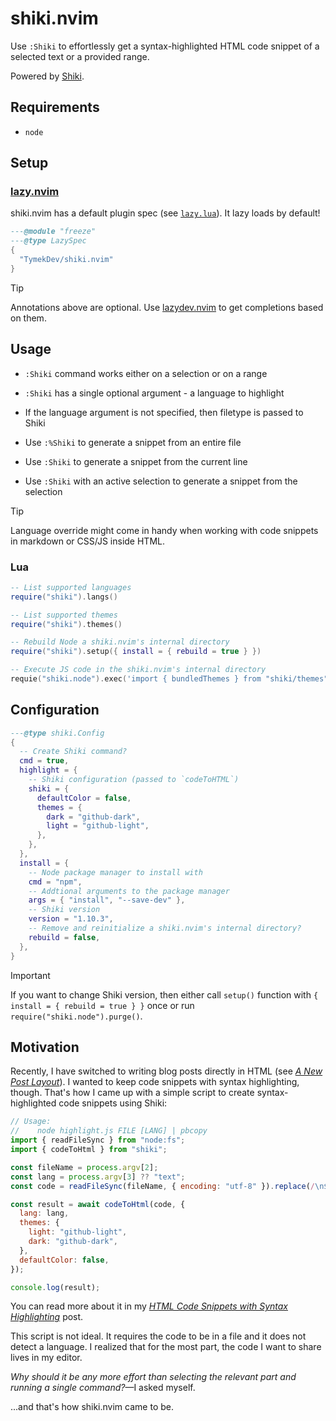 # shiki.nvim

Use `:Shiki` to effortlessly get a syntax-highlighted HTML code snippet of a selected text or a provided range.

Powered by [Shiki](https://shiki.style/).

## Requirements

- `node`

## Setup

### [lazy.nvim](https://github.com/folke/lazy.nvim)

shiki.nvim has a default plugin spec (see [`lazy.lua`](./lazy.lua)). It lazy loads by default!

```lua
---@module "freeze"
---@type LazySpec
{
  "TymekDev/shiki.nvim"
}
```

> [!TIP]
> Annotations above are optional. Use [lazydev.nvim](https://github.com/folke/lazydev.nvim) to get completions based on them.

## Usage

- `:Shiki` command works either on a selection or on a range
- `:Shiki` has a single optional argument - a language to highlight
- If the language argument is not specified, then filetype is passed to Shiki

- Use `:%Shiki` to generate a snippet from an entire file
- Use `:Shiki` to generate a snippet from the current line
- Use `:Shiki` with an active selection to generate a snippet from the selection

> [!TIP]
> Language override might come in handy when working with code snippets in markdown or CSS/JS inside HTML.

### Lua

```lua
-- List supported languages
require("shiki").langs()

-- List supported themes
require("shiki").themes()

-- Rebuild Node a shiki.nvim's internal directory
require("shiki").setup({ install = { rebuild = true } })

-- Execute JS code in the shiki.nvim's internal directory
requie("shiki.node").exec('import { bundledThemes } from "shiki/themes"; console.log(bundledThemes)')
```

## Configuration

```lua
---@type shiki.Config
{
  -- Create Shiki command?
  cmd = true,
  highlight = {
    -- Shiki configuration (passed to `codeToHTML`)
    shiki = {
      defaultColor = false,
      themes = {
        dark = "github-dark",
        light = "github-light",
      },
    },
  },
  install = {
    -- Node package manager to install with
    cmd = "npm",
    -- Addtional arguments to the package manager
    args = { "install", "--save-dev" },
    -- Shiki version
    version = "1.10.3",
    -- Remove and reinitialize a shiki.nvim's internal directory?
    rebuild = false,
  },
}
```

> [!IMPORTANT]
> If you want to change Shiki version, then either call `setup()` function with `{ install = { rebuild = true } }` once or run `require("shiki.node").purge()`.

## Motivation

Recently, I have switched to writing blog posts directly in HTML (see [_A New Post Layout_](https://blog.tymek.dev/a-new-post-layout/)).
I wanted to keep code snippets with syntax highlighting, though.
That's how I came up with a simple script to create syntax-highlighted code snippets using Shiki:

```js
// Usage:
//    node highlight.js FILE [LANG] | pbcopy
import { readFileSync } from "node:fs";
import { codeToHtml } from "shiki";

const fileName = process.argv[2];
const lang = process.argv[3] ?? "text";
const code = readFileSync(fileName, { encoding: "utf-8" }).replace(/\n$/, "");

const result = await codeToHtml(code, {
  lang: lang,
  themes: {
    light: "github-light",
    dark: "github-dark",
  },
  defaultColor: false,
});

console.log(result);
```

You can read more about it in my _[HTML Code Snippets with Syntax Highlighting](https://blog.tymek.dev/html-code-snippets-with-syntax-highlighting/)_ post.

This script is not ideal.
It requires the code to be in a file and it does not detect a language.
I realized that for the most part, the code I want to share lives in my editor.

_Why should it be any more effort than selecting the relevant part and running a single command?_&mdash;I asked myself.

...and that's how shiki.nvim came to be.
